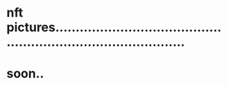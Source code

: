 # nft pictures.....................................................................................
# soon..
